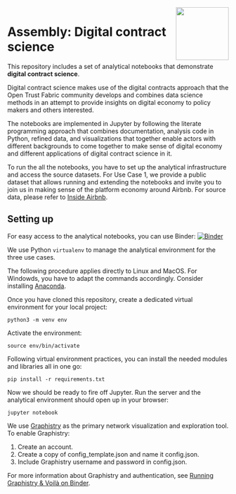 <img src="https://secureservercdn.net/160.153.137.210/86v.eb1.myftpupload.com/wp-content/uploads/2020/09/Logos-3.png?time=1625746717" align="right" width="120"/>

# Assembly: Digital contract science

This repository includes a set of analytical notebooks that demonstrate **digital contract science**.

Digital contract science makes use of the digital contracts approach that the Open Trust Fabric community develops and combines data science methods in an attempt to provide insights on digital economy to policy makers and others interested.

The notebooks are implemented in Jupyter by following the literate programming approach that combines documentation, analysis code in Python, refined data, and visualizations that together enable actors with different backgrounds to come together to make sense of digital economy and different applications of digital contract science in it.

To run the all the notebooks, you have to set up the analytical infrastructure and access the source datasets. For Use Case 1, we provide a public dataset that allows running and extending the notebooks and invite you to join us in making sense of the platform economy around Airbnb. For source data, please refer to [Inside Airbnb](http://insideairbnb.com/get-the-data.html).

## Setting up

For easy access to the analytical notebooks, you can use Binder: [![Binder](https://mybinder.org/badge_logo.svg)](https://mybinder.org/v2/gh/OpenTrustFabric/WP3_UseCases/HEAD)

We use Python <code>virtualenv</code> to manage the analytical environment for the three use cases.

The following procedure applies directly to Linux and MacOS. For Windowds, you have to adapt the commands accordingly. Consider installing [Anaconda](https://www.anaconda.com/).

Once you have cloned this repository, create a dedicated virtual environment for your local project:

	python3 -m venv env

Activate the environment:

	source env/bin/activate

Following virtual environment practices, you can install the needed modules and libraries all in one go:

	pip install -r requirements.txt
		
Now we should be ready to fire off Jupyter. Run the server and the analytical environment should open up in your browser:

	jupyter notebook

We use [Graphistry](https://www.graphistry.com/) as the primary network visualization and exploration tool. To enable Graphistry:

1. Create an account.
2. Create a copy of config_template.json and name it config.json. 
3. Include Graphistry username and password in config.json. 

For more information about Graphistry and authentication, see  [Running Graphistry & Voilà on Binder](https://github.com/graphistry/pygraphistry/issues/240).
